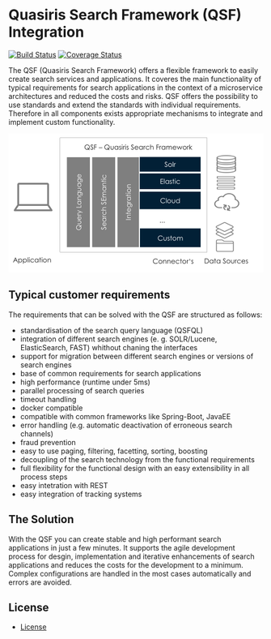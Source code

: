 # Quasiris Search Framework (QSF) Integration

[![Build Status](https://travis-ci.org/quasiris/qsf-integration.svg?branch=master)](https://travis-ci.org/quasiris/qsf-integration)
[![Coverage Status](https://coveralls.io/repos/github/quasiris/qsf-integration/badge.svg?branch=master)](https://coveralls.io/github/quasiris/qsf-integration?branch=master)

The QSF (Quasiris Search Framework) offers a flexible framework to easily create search services and applications.
It coveres the main functionality of typical requirements for search applications in the context of a microservice architectures and reduced the costs and risks.
QSF offers the possibility to use standards and extend the standards with individual requirements.
Therefore in all components exists appropriate mechanisms to integrate and implement custom functionality.

![QSF overview](doc/img/qsf-overview.png)

## Typical customer requirements

The requirements that can be solved with the QSF are structured as follows:
- standardisation of the search query language (QSFQL)
- integration of different search engines (e. g. SOLR/Lucene, ElasticSearch, FAST) whithout chaning the interfaces
- support for migration between different search engines or versions of search engines
- base of common requirements for search applications
- high performance (runtime under 5ms)
- parallel processing of search queries
- timeout handling
- docker compatible
- compatible with common frameworks like Spring-Boot, JavaEE
- error handling (e.g. automatic deactivation of erroneous search channels)
- fraud prevention
- easy to use paging, filtering, facetting, sorting, boosting
- decoupling of the search technology from the functional requirements
- full flexibility for the functional design with an easy extensibility in all process steps
- easy intetration with REST
- easy integration of tracking systems


## The Solution
With the QSF you can create stable and high performant search applications in just a few minutes.
It supports the agile development process for desgin, implementation and iterative enhancements of search applications and reduces the costs for the development to a minimum.
Complex configurations are handled in the most cases automatically and errors are avoided.

## License
- [License](LICENSE)